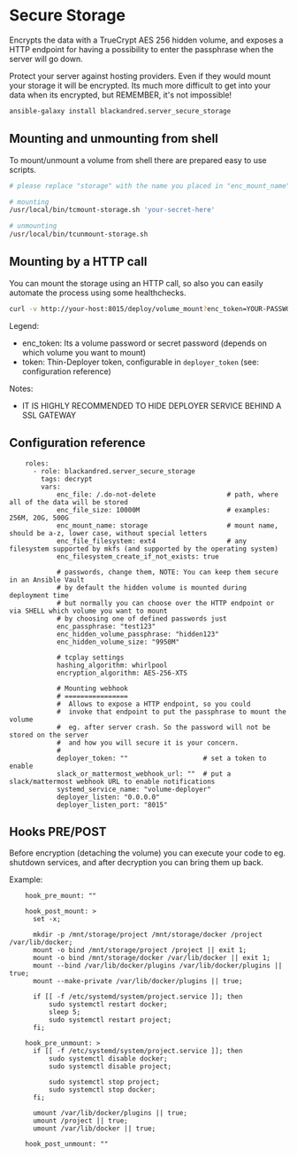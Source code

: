 Secure Storage
==============

Encrypts the data with a TrueCrypt AES 256 hidden volume, and exposes a HTTP endpoint for having a possibility
to enter the passphrase when the server will go down.

Protect your server against hosting providers. Even if they would mount your storage it will be encrypted.
Its much more difficult to get into your data when its encrypted, but REMEMBER, it's not impossible!

```bash
ansible-galaxy install blackandred.server_secure_storage
```

Mounting and unmounting from shell
----------------------------------

To mount/unmount a volume from shell there are prepared easy to use scripts.

```bash
# please replace "storage" with the name you placed in "enc_mount_name" variable (see configuration reference)

# mounting
/usr/local/bin/tcmount-storage.sh 'your-secret-here'

# unmounting
/usr/local/bin/tcunmount-storage.sh
```

Mounting by a HTTP call
-----------------------

You can mount the storage using an HTTP call, so also you can easily automate the process using some healthchecks.

```bash
curl -v http://your-host:8015/deploy/volume_mount?enc_token=YOUR-PASSWORD-THERE&token=YOUR-DEPLOYER-TOKEN-HERE
```

Legend:
- enc_token: Its a volume password or secret password (depends on which volume you want to mount)
- token: Thin-Deployer token, configurable in `deployer_token` (see: configuration reference)

Notes:
- IT IS HIGHLY RECOMMENDED TO HIDE DEPLOYER SERVICE BEHIND A SSL GATEWAY

Configuration reference
-----------------------

```yamlex
    roles:
      - role: blackandred.server_secure_storage
        tags: decrypt
        vars:
            enc_file: /.do-not-delete                  # path, where all of the data will be stored
            enc_file_size: 10000M                      # examples: 256M, 20G, 500G
            enc_mount_name: storage                    # mount name, should be a-z, lower case, without special letters
            enc_file_filesystem: ext4                  # any filesystem supported by mkfs (and supported by the operating system)
            enc_filesystem_create_if_not_exists: true

            # passwords, change them, NOTE: You can keep them secure in an Ansible Vault
            # by default the hidden volume is mounted during deployment time
            # but normally you can choose over the HTTP endpoint or via SHELL which volume you want to mount
            # by choosing one of defined passwords just
            enc_passphrase: "test123"
            enc_hidden_volume_passphrase: "hidden123"
            enc_hidden_volume_size: "9950M"

            # tcplay settings
            hashing_algorithm: whirlpool
            encryption_algorithm: AES-256-XTS

            # Mounting webhook
            # ================
            #  Allows to expose a HTTP endpoint, so you could
            #  invoke that endpoint to put the passphrase to mount the volume
            #  eg. after server crash. So the password will not be stored on the server
            #  and how you will secure it is your concern.
            #
            deployer_token: ""                   # set a token to enable
            slack_or_mattermost_webhook_url: ""  # put a slack/mattermost webhook URL to enable notifications
            systemd_service_name: "volume-deployer"
            deployer_listen: "0.0.0.0"
            deployer_listen_port: "8015"
```

Hooks PRE/POST
--------------

Before encryption (detaching the volume) you can execute your code to eg. shutdown services,
and after decryption you can bring them up back.

Example:

```yamlex
    hook_pre_mount: ""

    hook_post_mount: >
      set -x;

      mkdir -p /mnt/storage/project /mnt/storage/docker /project /var/lib/docker;
      mount -o bind /mnt/storage/project /project || exit 1;
      mount -o bind /mnt/storage/docker /var/lib/docker || exit 1;
      mount --bind /var/lib/docker/plugins /var/lib/docker/plugins || true;
      mount --make-private /var/lib/docker/plugins || true;

      if [[ -f /etc/systemd/system/project.service ]]; then
          sudo systemctl restart docker;
          sleep 5;
          sudo systemctl restart project;
      fi;

    hook_pre_unmount: >
      if [[ -f /etc/systemd/system/project.service ]]; then
          sudo systemctl disable docker;
          sudo systemctl disable project;

          sudo systemctl stop project;
          sudo systemctl stop docker;
      fi;

      umount /var/lib/docker/plugins || true;
      umount /project || true;
      umount /var/lib/docker || true;

    hook_post_unmount: ""
```
